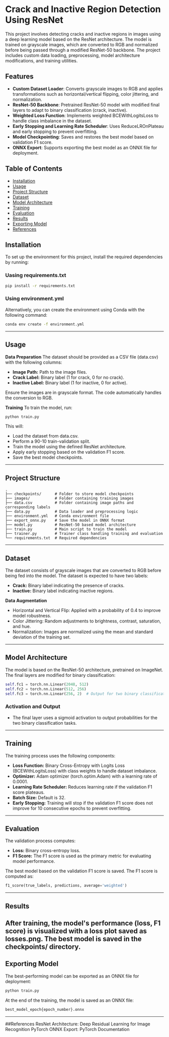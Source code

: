 # Crack and Inactive Region Detection Using ResNet

This project involves detecting cracks and inactive regions in images using a deep learning model based on the ResNet architecture. The model is trained on grayscale images, which are converted to RGB and normalized before being passed through a modified ResNet-50 backbone. The project includes custom data loading, preprocessing, model architecture modifications, and training utilities.

## Features

- **Custom Dataset Loader**: Converts grayscale images to RGB and applies transformations such as horizontal/vertical flipping, color jittering, and normalization.
- **ResNet-50 Backbone**: Pretrained ResNet-50 model with modified final layers to adapt to binary classification (crack, inactive).
- **Weighted Loss Function**: Implements weighted BCEWithLogitsLoss to handle class imbalance in the dataset.
- **Early Stopping and Learning Rate Scheduler**: Uses ReduceLROnPlateau and early stopping to prevent overfitting.
- **Model Checkpointing**: Saves and restores the best model based on validation F1 score.
- **ONNX Export**: Supports exporting the best model as an ONNX file for deployment.

## Table of Contents

- [Installation](#installation)
- [Usage](#usage)
- [Project Structure](#project-structure)
- [Dataset](#dataset)
- [Model Architecture](#model-architecture)
- [Training](#training)
- [Evaluation](#evaluation)
- [Results](#results)
- [Exporting Model](#exporting-model)
- [References](#references)

## Installation

To set up the environment for this project, install the required dependencies by running:

### Uasing requirements.txt
```bash
pip install -r requirements.txt
```
### Using environment.yml
Alternatively, you can create the environment using Conda with the following command:

```bash
conda env create -f environment.yml
```

---
## Usage
**Data Preparation**
The dataset should be provided as a CSV file (data.csv) with the following columns:

- **Image Path:** Path to the image files.
- **Crack Label:** Binary label (1 for crack, 0 for no crack).
- **Inactive Label:** Binary label (1 for inactive, 0 for active).

Ensure the images are in grayscale format. The code automatically handles the conversion to RGB.


**Training**
To train the model, run:

```bash
python train.py
```
This will:

- Load the dataset from data.csv.
- Perform a 90-10 train-validation split.
- Train the model using the defined ResNet architecture.
- Apply early stopping based on the validation F1 score.
- Save the best model checkpoints.


---
## Project Structure
```plaintext
.
├── checkpoints/      # Folder to store model checkpoints
├── images/           # Folder containing training images
├── data.csv          # Folder containing image paths and corresponding labels
├── data.py           # Data loader and preprocessing logic
├── environment.yml   # Conda environment file
├── export_onnx.py    # Save the model in ONNX format
├── model.py          # ResNet-50 based model architecture
├── train.py          # Main script to train the model
├── trainer.py        # Trainer class handling training and evaluation
└── requirements.txt  # Required dependencies
```
---
## Dataset
The dataset consists of grayscale images that are converted to RGB before being fed into the model. The dataset is expected to have two labels:

- **Crack:** Binary label indicating the presence of cracks.
- **Inactive:** Binary label indicating inactive regions.

**Data Augmentation**
- Horizontal and Vertical Flip: Applied with a probability of 0.4 to improve model robustness.
- Color Jittering: Random adjustments to brightness, contrast, saturation, and hue.
- Normalization: Images are normalized using the mean and standard deviation of the training set.

---
## Model Architecture
The model is based on the ResNet-50 architecture, pretrained on ImageNet. The final layers are modified for binary classification:

```python
self.fc1 = torch.nn.Linear(2048, 512)
self.fc2 = torch.nn.Linear(512, 256)
self.fc3 = torch.nn.Linear(256, 2)  # Output for two binary classification tasks
```
### **Activation and Output**
- The final layer uses a sigmoid activation to output probabilities for the two binary classification tasks.
---
## Training
The training process uses the following components:
- **Loss Function:** Binary Cross-Entropy with Logits Loss (BCEWithLogitsLoss) with class weights to handle dataset imbalance.
- **Optimizer:** Adam optimizer (torch.optim.Adam) with a learning rate of 0.0001.
- **Learning Rate Scheduler:** Reduces learning rate if the validation F1 score plateaus.
- **Batch Size:** Default is 32.
- **Early Stopping:** Training will stop if the validation F1 score does not improve for 10 consecutive epochs to prevent overfitting.

---
## Evaluation
The validation process computes:

- **Loss:** Binary cross-entropy loss.
- **F1 Score:** The F1 score is used as the primary metric for evaluating model performance.
  
The best model based on the validation F1 score is saved. The F1 score is computed as:

```python
f1_score(true_labels, predictions, average='weighted')
```
---
## Results
After training, the model's performance (loss, F1 score) is visualized with a loss plot saved as losses.png. The best model is saved in the checkpoints/ directory.
---
## Exporting Model
The best-performing model can be exported as an ONNX file for deployment:

```bash
python train.py
```
At the end of the training, the model is saved as an ONNX file:

```bash
best_model_epoch{epoch_number}.onnx
```
---
##References
ResNet Architecture: Deep Residual Learning for Image Recognition
PyTorch ONNX Export: PyTorch Documentation
